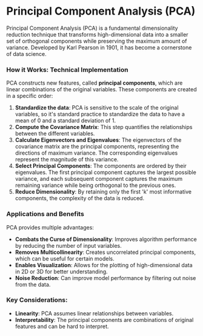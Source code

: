# Principal Component Analysis (PCA)

Principal Component Analysis (PCA) is a fundamental dimensionality reduction technique that transforms high-dimensional data into a smaller set of orthogonal components while preserving the maximum amount of variance. Developed by Karl Pearson in 1901, it has become a cornerstone of data science.

### How it Works: Technical Implementation

PCA constructs new features, called **principal components**, which are linear combinations of the original variables. These components are created in a specific order:

1.  **Standardize the data**: PCA is sensitive to the scale of the original variables, so it's standard practice to standardize the data to have a mean of 0 and a standard deviation of 1.
2.  **Compute the Covariance Matrix**: This step quantifies the relationships between the different variables.
3.  **Calculate Eigenvectors and Eigenvalues**: The eigenvectors of the covariance matrix are the principal components, representing the directions of maximum variance. The corresponding eigenvalues represent the magnitude of this variance.
4.  **Select Principal Components**: The components are ordered by their eigenvalues. The first principal component captures the largest possible variance, and each subsequent component captures the maximum remaining variance while being orthogonal to the previous ones.
5.  **Reduce Dimensionality**: By retaining only the first 'k' most informative components, the complexity of the data is reduced.

### Applications and Benefits

PCA provides multiple advantages:
-   **Combats the Curse of Dimensionality**: Improves algorithm performance by reducing the number of input variables.
-   **Removes Multicollinearity**: Creates uncorrelated principal components, which can be useful for certain models.
-   **Enables Visualization**: Allows for the plotting of high-dimensional data in 2D or 3D for better understanding.
-   **Noise Reduction**: Can improve model performance by filtering out noise from the data.

### Key Considerations:

-   **Linearity**: PCA assumes linear relationships between variables.
-   **Interpretability**: The principal components are combinations of original features and can be hard to interpret. 